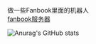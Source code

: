 做一些Fanbook里面的机器人  
[fanbook服务器](https://in.fanbook.cn/LmgLJF3N)  

![Anurag's GitHub stats](https://github-readme-stats.vercel.app/api?username=fanbook-wangdage&theme=algolia&count_private=true)  
